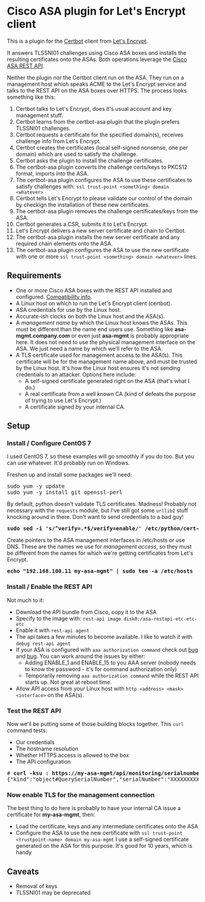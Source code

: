 # Cisco ASA plugin for Let's Encrypt client

This is a plugin for the [Certbot](https://github.com/certbot/certbot) client from [Let's Encrypt](https://letsencrypt.org).

It answers TLSSNI01 challenges using Cisco ASA boxes and installs the resulting certificates onto the ASAs. Both operations leverage the [Cisco ASA REST API](http://www.cisco.com/c/en/us/td/docs/security/asa/api/qsg-asa-api.html).

Neither the plugin nor the Certbot client run *on* the ASA. They run on a management host which speaks ACME to the Let's Encrypt service and talks to the REST API on the ASA boxes over HTTPS. The process looks something like this:

1. Certbot talks to Let's Encrypt, does it's usual account and key management stuff.
2. Certbot learns from the certbot-asa plugin that the plugin prefers TLSSNI01 challenges.
3. Certbot requests a certificate for the specified domain(s), receives challenge info from Let's Encrypt.
4. Certbot creates the certificates (local self-signed nonsense, one per domain) which are used to satisfy the challenge.
5. Certbot asks the plugin to install the challenge certificates.
6. The certbot-asa plugin converts the challenge certs/keys to PKCS12 format, imports into the ASA.
7. The certbot-asa plugin configures the ASA to use these certificates to satisfy challenges with: `ssl trust-point <something> domain <whatever>`
8. Certbot tells Let's Encrypt to please validate our control of the domain by checkign the installation of these new certificates.
9. The certbot-asa plugin removes the challenge certificates/keys from the ASA.
10. Certbot generates a CSR, submits it to Let's Encrypt.
11. Let's Encrypt delivers a new server certificate and chain to Certbot.
12. The certbot-asa plugin installs the new server certificate and any required chain elements onto the ASA.
13. The certbot-asa plugin configures the ASA to use the new certificate with one or more `ssl trust-point <something> domain <whatever>` lines.

## Requirements

* One or more Cisco ASA boxes with the REST API installed and configured. [Compatibility info](http://www.cisco.com/c/en/us/td/docs/security/asa/compatibility/asamatrx.html#pgfId-131643).
* A Linux host on which to run the Let's Encrypt client (certbot).
* ASA credentials for use by the Linux host.
* Accurate-ish clocks on both the Linux host and the ASA(s).
* A *management name* by which the Linux host knows the ASAs. This must be different than the name end users use. Something like **asa-mgmt.company.com** or even just **asa-mgmt** is probably appropriate here. It does not need to use the physical management interface on the ASA. We just need a name by which we'll refer to the ASA.
* A TLS certificate used for management access to the ASA(s). This certificate will be for the management name above, and must be trusted by the Linux host. It's how the Linux host ensures it's not sending credentials to an attacker. Options here include:
  * A self-signed certificate generated right on the ASA (that's what I do.)
  * A real certificate from a well known CA (kind of defeats the purpose of trying to use Let's Encrypt.)
  * A certificate signed by your internal CA.

## Setup

### Install / Configure CentOS 7

I used CentOS 7, so these examples will go smoothly if you do too. But you can use whatever. It'd probably run on Windows.

Freshen up and install some packages we'll need:

<pre>sudo yum -y update
sudo yum -y install git openssl-perl</pre>

By default, python doesn't validate TLS certificates. Madness! Probably not
necessary with the `requests` module, but I've still got some `urllib2` stuff
knocking around in there. Don't want to send credentials to a bad guy!

<pre><b>sudo sed -i 's/^verify=.*$/verify=enable/' /etc/python/cert-verification.cfg</b></pre>

Create pointers to the ASA management interfaces in /etc/hosts or use DNS.
These are the names we use for <i>management access</i>, so they must be different
from the names for which we're getting certificates from Let's Encrypt.

<pre><b>echo "192.168.100.11 my-asa-mgmt" | sudo tee -a /etc/hosts</b></pre>

### Install / Enable the REST API

Not much to it:

* Download the API bundle from Cisco, copy it to the ASA
* Specify to the image with: `rest-api image disk0:/asa-restapi-etc-etc-etc`
* Enable it with `rest-api agent`
* The api takes a few minutes to become available. I like to watch it with `debug rest-api agent`
* If your ASA is configured with `aaa authorization command` check out [bug](https://bst.cloudapps.cisco.com/bugsearch/bug/CSCuv80223) and [bug](https://bst.cloudapps.cisco.com/bugsearch/bug/CSCuw60598). You can work around the issues by either:
  * Adding ENABLE_1 and ENABLE_15 to you AAA server (nobody needs to know the password - it's for command authorization only)
  * Temporarily removing `aaa authorization command` while the REST API starts up. Not great at reboot time.
* Allow API access from your Linux host with `http <address> <mask> <interface>` on the ASA(s).

### Test the REST API

Now we'll be putting some of those building blocks together. This `curl` command tests:

* Our credentials
* The hostname resolution
* Whether HTTPS access is allowed to the box
* The API configuration

<pre># <b>curl -ksu <username>:<password> https://my-asa-mgmt/api/monitoring/serialnumber | sed 'a\'</b>
{"kind":"object#QuerySerialNumber","serialNumber":"XXXXXXXXXX"}
</pre>

### Now enable TLS for the management connection

The best thing to do here is probably to have your internal CA issue a certificate for **my-asa-mgmt**, then:
* Load the certificate, keys and any intermediate certificates onto the ASA
* Configure the ASA to use the new certificate with `ssl trust-point <trustpoint-name> domain my-asa-mgmt`
I use a self-signed certificate generated on the ASA for this purpose. It's good for 10 years, which is handy

## Caveats
* Removal of keys
* TLSSNI01 may be deprecated
